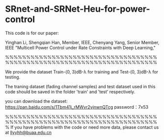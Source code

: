 # SRnet-and-SRNet-Heu-for-power-control

This code is for our paper:

Yinghan Li, Shengqian Han, Member, IEEE, Chenyang Yang, Senior Member, IEEE "Multicell Power Control under Rate Constraints with Deep Learning," 

%%%%%%%%%%%%%%%%%%%%%%%%%%%%%%%%%%%%%%%%%%%%%%%%%%%%%%%%%%%%%%%%%%%%%%%%

We provide the dataset Train-(0, 3)dB-λ for training and Test-(0, 3)dB-λ for testing.

The traning dataset (fading channel samples) and test dataset used in this code should be saved in the  folder 'train' and 'test' respectively.

you can download the dataset: https://pan.baidu.com/s/1Tbm41j_rMWvr2yjnwnQTcg  password：7x53




%%%%%%%%%%%%%%%%%%%%%%%%%%%%%%%%%%%%%%%%%%%%%%%%%%%%%%%%%%%%%%%%%%%%%%%%%
If you have problems with the code or need more data, please contact us at llyyhh@buaa.edu.cn
